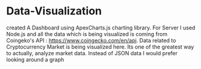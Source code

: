 # Data-Visualization
created A Dashboard using ApexCharts.js charting library. For Server I used Node.js and all the data which is being visualized is coming from Coingeko's API : https://www.coingecko.com/en/api. Data related to Cryptocurrency Market is being visualized here. Its one of the greatest way to actually, analyze market data. Instead of JSON data I would prefer looking around a graph
